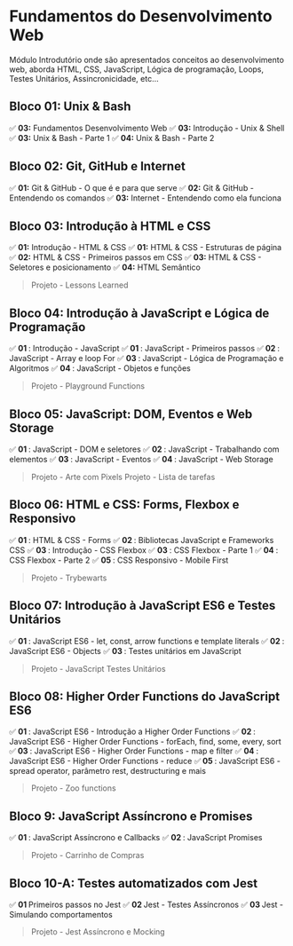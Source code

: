 ﻿#  Fundamentos do Desenvolvimento Web

Módulo Introdutório onde são apresentados conceitos ao desenvolvimento web, aborda HTML, CSS, JavaScript, Lógica de programação, Loops,  Testes Unitários, Assincronicidade, etc...

## Bloco 01: Unix & Bash

 :white_check_mark: **03:** Fundamentos Desenvolvimento Web
 :white_check_mark: **03:** Introdução - Unix & Shell
 :white_check_mark: **03:** Unix & Bash - Parte 1
 :white_check_mark: **04:** Unix & Bash - Parte 2

## Bloco 02: Git, GitHub e Internet

 :white_check_mark: **01:** Git & GitHub - O que é e para que serve
 :white_check_mark: **02:** Git & GitHub - Entendendo os comandos
 :white_check_mark: **03:** Internet - Entendendo como ela funciona

## Bloco 03: Introdução à HTML e CSS

 :white_check_mark: **01:** Introdução - HTML & CSS
 :white_check_mark: **01:** HTML & CSS - Estruturas de página
 :white_check_mark: **02:** HTML & CSS - Primeiros passos em CSS
 :white_check_mark: **03:** HTML & CSS - Seletores e posicionamento
 :white_check_mark: **04:** HTML Semântico
> Projeto - Lessons Learned

## Bloco 04: Introdução à JavaScript e Lógica de Programação

 :white_check_mark: <strong> 01 </strong> : Introdução - JavaScript
:white_check_mark:<strong> 01 </strong> : JavaScript - Primeiros passos
:white_check_mark:<strong> 02 </strong> : JavaScript - Array e loop For
:white_check_mark: <strong> 03 </strong> : JavaScript - Lógica de Programação e Algoritmos
:white_check_mark: <strong> 04 </strong> : JavaScript - Objetos e funções
 > Projeto - Playground Functions

## Bloco 05: JavaScript: DOM, Eventos e Web Storage

 :white_check_mark: <strong> 01 </strong> : JavaScript - DOM e seletores
 :white_check_mark: <strong> 02 </strong> : JavaScript - Trabalhando com elementos
 :white_check_mark: <strong> 03 </strong> : JavaScript - Eventos
 :white_check_mark: <strong> 04 </strong> : JavaScript - Web Storage
> Projeto - Arte com Pixels
> Projeto - Lista de tarefas

## Bloco 06: HTML e CSS: Forms, Flexbox e Responsivo

 :white_check_mark: <strong> 01 </strong> : HTML & CSS - Forms
 :white_check_mark: <strong> 02 </strong> : Bibliotecas JavaScript e Frameworks CSS
 :white_check_mark: <strong> 03 </strong> : Introdução - CSS Flexbox
 :white_check_mark: <strong> 03 </strong> : CSS Flexbox - Parte 1
 :white_check_mark:<strong> 04 </strong> : CSS Flexbox - Parte 2
 :white_check_mark: <strong> 05 </strong> : CSS Responsivo - Mobile First
> Projeto - Trybewarts

## Bloco 07: Introdução à JavaScript ES6 e Testes Unitários

 :white_check_mark: <strong> 01 </strong> : JavaScript ES6 - let, const, arrow functions e template literals
 :white_check_mark: <strong> 02 </strong> : JavaScript ES6 - Objects
 :white_check_mark: <strong> 03 </strong> : Testes unitários em JavaScript
> Projeto - JavaScript Testes Unitários

## Bloco 08: Higher Order Functions do JavaScript ES6

 :white_check_mark: <strong> 01 </strong> : JavaScript ES6 - Introdução a Higher Order Functions
 :white_check_mark: <strong> 02 </strong> : JavaScript ES6 - Higher Order Functions - forEach, find, some, every, sort
 :white_check_mark:<strong> 03 </strong> : JavaScript ES6 - Higher Order Functions - map e filter
 :white_check_mark: <strong> 04 </strong> : JavaScript ES6 - Higher Order Functions - reduce
 :white_check_mark:<strong> 05 </strong> : JavaScript ES6 - spread operator, parâmetro rest, destructuring e mais
 > Projeto - Zoo functions

## Bloco 9: JavaScript Assíncrono e Promises

 :white_check_mark: <strong> 01 </strong> : JavaScript Assíncrono e Callbacks
 :white_check_mark: <strong> 02 </strong> : JavaScript Promises
 > Projeto - Carrinho de Compras

## Bloco 10-A: Testes automatizados com Jest

 :white_check_mark: <strong> 01 </strong> Primeiros passos no Jest
 :white_check_mark: <strong> 02 </strong> Jest - Testes Assíncronos
 :white_check_mark: <strong> 03 </strong> Jest - Simulando comportamentos
> Projeto - Jest Assíncrono e Mocking

